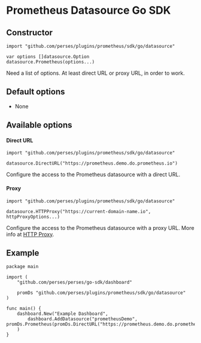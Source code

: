 # Prometheus Datasource Go SDK

## Constructor

```golang
import "github.com/perses/plugins/prometheus/sdk/go/datasource"

var options []datasource.Option
datasource.Prometheus(options...)
```

Need a list of options. At least direct URL or proxy URL, in order to work.

## Default options

- None

## Available options

#### Direct URL

```golang
import "github.com/perses/plugins/prometheus/sdk/go/datasource"

datasource.DirectURL("https://prometheus.demo.do.prometheus.io")
```

Configure the access to the Prometheus datasource with a direct URL.

#### Proxy

```golang
import "github.com/perses/plugins/prometheus/sdk/go/datasource"

datasource.HTTPProxy("https://current-domain-name.io", httpProxyOptions...)
```

Configure the access to the Prometheus datasource with a proxy URL. More info at [HTTP Proxy](https://perses.dev/perses/docs/dac/go/helper/http-proxy).

## Example

```golang
package main

import (
	"github.com/perses/perses/go-sdk/dashboard"
	
	promDs "github.com/perses/plugins/prometheus/sdk/go/datasource"
)

func main() {
	dashboard.New("Example Dashboard",
		dashboard.AddDatasource("prometheusDemo", promDs.Prometheus(promDs.DirectURL("https://prometheus.demo.do.prometheus.io/"))),
	)
}
```
